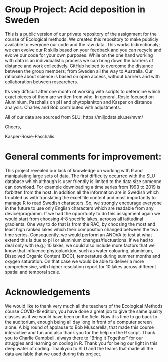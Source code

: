 # Group Project: Acid deposition in Sweden
<p>This is a public version of our private repository of the assignment for the course of Ecological methods. We created this repository to make publicly available to everyone our code and the raw data. This works bidirectionaly; we can evolve our R skills based on your feedback and you can recycle and evolve our code for your own purposes. While on the one hand working with data is an individualistic process we can bring down the barriers of distance and work collectively. GitHub helped to overcome the distance between the group members; from Sweden all the way to Australia. Our rationale about science is based on open access, without barriers and with collaboration between researchers. </p>
<p>Its very difficult after one month of working with scripts to determine which exact pieces of them are written from who. In general, Rosie focused on Aluminium, Paschalis on pH and phytoplankton and Kasper on distance analysis. Charles and Bob contributed with adjustments.</p>
<p> All of our data are sourced from SLU: https://miljodata.slu.se/mvm/ </p>

<p>Cheers,</p>
Kasper-Rosie-Paschalis

# General comments for improvement:
<p> This project revealed our lack of knowledge on working with R and manipulating large sets of data. The first difficulty occurred with the SLU database which although is user friendly is limited to the data size someone can download. For example downloading a time series from 1993 to 2019 is forbitten from the host. In addition all the information are in Swedish which troubled us with translating the excel file content and most importantly to manage R to read Swedish characters. So, we strongly encourage everyone in the future to use only English characters which are readable from any device/programm. If we had the opportunty to do this assignment again we would start from choosing 4-8 specific lakes, acrooss all latitudinal gradients. One way to do that is from the RAC, by choosing the most and least high ranked lakes which their composition changed between the two time series. Consequently, we would perform an ANOVA to test at what extend this is due to pH or aluminium changes/fluctuations. If we had to deal only with (e.g.) 10 lakes, we could also include more factors that we know that influence phytoplankton, such as water colouring, aluminium, Dissolved Organic Content [DOC], temperature during summer months and oxygen saturation. On that case we would be able to deliver a more comprehensive, with higher resolution report for 10 lakes across different spatial and temporal scale. </p>

# Acknowledgements 
<p> We would like to thank very much all the teachers of the Ecological Methods course COVID-19 edition, you have done a great job to give the same quality classes as if we would have been on the field. Now it is time to go back to the auditorium, enough being all day long in front of a computer screen alone. A big round of applause to Bob Muscarella, that made this course interactive and fun and also thank you for the help on the R script. Thank you to Charlie Campbell, always there to “Bring it Together” for our struggles and learning on coding in R. Thank you for being our light in this deep water of coding. Thankyou to SLU and the teams that made all the data available that we used during this project. </p>  
